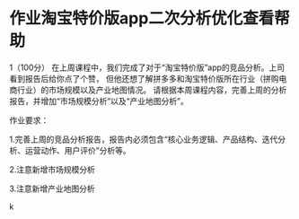 # 作业淘宝特价版app二次分析优化查看帮助

1（100分）
在上周课程中，我们完成了对于“淘宝特价版”app的竞品分析。上司看到报告后给你点了个赞，
但他还想了解拼多多和淘宝特价版所在行业（拼购电商行业）的市场规模以及产业地图情况。
请根据本周课程内容，完善上周的分析报告，并增加“市场规模分析”以及“产业地图分析”。

作业要求：

1.完善上周的竞品分析报告，报告内必须包含“核心业务逻辑、产品结构、迭代分析、运营动作、用户评价”分析等。

2.注意新增市场规模分析

3.注意新增产业地图分析

k
